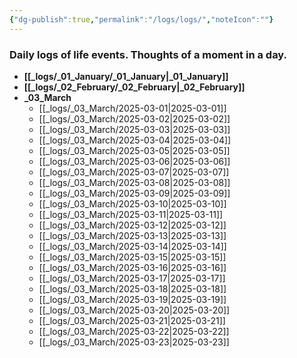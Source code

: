 ```yaml
---
{"dg-publish":true,"permalink":"/logs/logs/","noteIcon":""}
---
```


### Daily logs of life events. Thoughts of a moment in a day.


- **[[_logs/_01_January/_01_January\|_01_January]]**
- **[[_logs/_02_February/_02_February\|_02_February]]**
- **_03_March**
	- [[_logs/_03_March/2025-03-01\|2025-03-01]]
	- [[_logs/_03_March/2025-03-02\|2025-03-02]]
	- [[_logs/_03_March/2025-03-03\|2025-03-03]]
	- [[_logs/_03_March/2025-03-04\|2025-03-04]]
	- [[_logs/_03_March/2025-03-05\|2025-03-05]]
	- [[_logs/_03_March/2025-03-06\|2025-03-06]]
	- [[_logs/_03_March/2025-03-07\|2025-03-07]]
	- [[_logs/_03_March/2025-03-08\|2025-03-08]]
	- [[_logs/_03_March/2025-03-09\|2025-03-09]]
	- [[_logs/_03_March/2025-03-10\|2025-03-10]]
	- [[_logs/_03_March/2025-03-11\|2025-03-11]]
	- [[_logs/_03_March/2025-03-12\|2025-03-12]]
	- [[_logs/_03_March/2025-03-13\|2025-03-13]]
	- [[_logs/_03_March/2025-03-14\|2025-03-14]]
	- [[_logs/_03_March/2025-03-15\|2025-03-15]]
	- [[_logs/_03_March/2025-03-16\|2025-03-16]]
	- [[_logs/_03_March/2025-03-17\|2025-03-17]]
	- [[_logs/_03_March/2025-03-18\|2025-03-18]]
	- [[_logs/_03_March/2025-03-19\|2025-03-19]]
	- [[_logs/_03_March/2025-03-20\|2025-03-20]]
	- [[_logs/_03_March/2025-03-21\|2025-03-21]]
	- [[_logs/_03_March/2025-03-22\|2025-03-22]]
	- [[_logs/_03_March/2025-03-23\|2025-03-23]]


